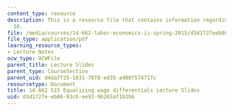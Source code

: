 ```yaml
---
content_type: resource
description: This is a resource file that contains information regarding lecture slide
  16.
file: /media/courses/14-662-labor-economics-ii-spring-2015/d3d1727eeb8693cbee939b265af1b1b6_MIT14_662S15_lec_slides16.pdf
file_type: application/pdf
learning_resource_types:
- Lecture Notes
ocw_type: OCWFile
parent_title: Lecture Slides
parent_type: CourseSection
parent_uid: d4da7f25-1831-78f8-ed35-a408f574717c
resourcetype: Document
title: 14.662 S15 Equalizing wage differentials Lecture Slides
uid: d3d1727e-eb86-93cb-ee93-9b265af1b1b6
---
```

